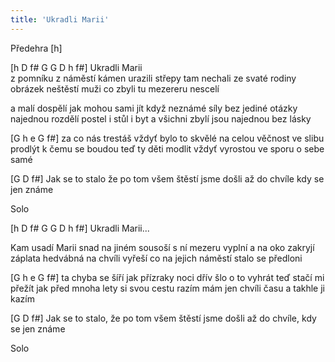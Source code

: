 ```yaml
---
title: 'Ukradli Marii'
---
```

Předehra [h]

[h D f# G    G D h f#]
Ukradli Marii    
z pomníku z náměstí
kámen urazili
střepy tam nechali
ze svaté rodiny
obrázek neštěstí
muži co zbyli
tu mezereru nescelí

a malí dospělí
jak mohou sami jít
když neznámé síly
bez jediné otázky
najednou rozdělí
postel i stůl i byt
a všichni zbylí
jsou najednou bez lásky

[G h e G f#]
za co nás trestáš vždyť bylo to skvělé 
na celou věčnost ve slibu prodlýt
k čemu se boudou teď ty děti modlit
vždyť vyrostou ve sporu o sebe samé

[G D f#]
Jak se to stalo že po tom všem štěstí
jsme došli až do chvíle kdy se jen známe

Solo

[h D f# G    G D h f#]
Ukradli Marii...

Kam usadí Marii
snad na jiném sousoší
s ní mezeru vyplní
a na oko zakryjí
záplata hedvábná 
na chvíli vyřeší
co na jejich náměstí
stalo se předloni

[G h e G f#]
ta chyba se šíří jak přízraky noci
dřív šlo o to vyhrát teď stačí mi přežít
jak před mnoha lety si svou cestu razím
mám jen chvíli času a takhle ji kazím

[G D f#]
Jak se to stalo, že po tom všem štěstí
jsme došli až do chvíle, kdy se jen známe

Solo
````
